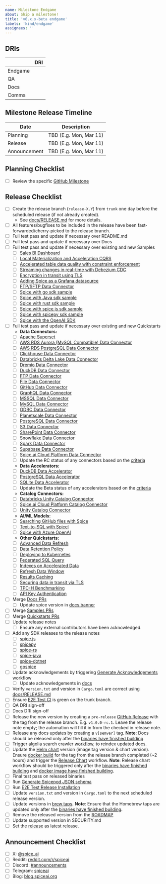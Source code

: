 ```yaml
---
name: Milestone Endgame
about: Ship a milestone!
title: 'v0.x.x-beta endgame'
labels: 'kind/endgame'
assignees: ''
---
```


## DRIs

|         | DRI |
| ------- | --- |
| Endgame |     |
| QA      |     |
| Docs    |     |
| Comms   |     |

## Milestone Release Timeline

| Date         | Description            |
| ------------ | ---------------------- |
| Planning     | TBD (E.g. Mon, Mar 11) |
| Release      | TBD (E.g. Mon, Mar 11) |
| Announcement | TBD (E.g. Mon, Mar 11) |

## Planning Checklist

- [ ] Review the specific [GitHub Milestone](https://github.com/spiceai/spiceai/milestones)

## Release Checklist

- [ ] Create the release branch (`release-X.Y`) from `trunk` one day before the scheduled release (if not already created).
  - See [docs/RELEASE.md](https://github.com/spiceai/spiceai/blob/trunk/docs/RELEASE.md) for more details.
- [ ] All features/bugfixes to be included in the release have been fast-forwarded/cherry-picked to the release branch.
- [ ] Full test pass and update if necessary over README.md
- [ ] Full test pass and update if necessary over Docs
- [ ] Full test pass and update if necessary over existing and new Samples
  - [ ] [Sales BI Dashboard](https://github.com/spiceai/samples/blob/trunk/sales-bi/README.md)
  - [ ] [Local Materialization and Acceleration CQRS](https://github.com/spiceai/samples/blob/trunk/acceleration/README.md)
  - [ ] [Accelerated table data quality with constraint enforcement](https://github.com/spiceai/samples/blob/trunk/constraints/README.md)
  - [ ] [Streaming changes in real-time with Debezium CDC](https://github.com/spiceai/samples/blob/trunk/cdc-debezium/README.md)
  - [ ] [Encryption in transit using TLS](https://github.com/spiceai/samples/blob/trunk/tls/README.md)
  - [ ] [Adding Spice as a Grafana datasource](https://github.com/spiceai/samples/blob/trunk/grafana-datasource/README.md)
  - [ ] [FTP/SFTP Data Connector](https://github.com/spiceai/samples/blob/trunk/ftp/README.md)
  - [ ] [Spice with go sdk sample](https://github.com/spiceai/samples/blob/trunk/client-sdk/gospice-sdk-sample/README.md)
  - [ ] [Spice with Java sdk sample](https://github.com/spiceai/samples/blob/trunk/client-sdk/spice-java-sdk-sample/README.md)
  - [ ] [Spice with rust sdk sample](https://github.com/spiceai/samples/blob/trunk/client-sdk/spice-rs-sdk-sample/README.md)
  - [ ] [Spice with spice.js sdk sample](https://github.com/spiceai/samples/blob/trunk/client-sdk/spice.js-sdk-sample/README.md)
  - [ ] [Spice with spicepy sdk sample](https://github.com/spiceai/samples/blob/trunk/client-sdk/spicepy-sdk-sample/README.md)
  - [ ] [Spice with the OpenAI SDK](https://github.com/spiceai/samples/tree/trunk/spice_openai_sdk)
- [ ] Full test pass and update if necessary over existing and new Quickstarts
  - **Data Connectors:**
  - [ ] [Apache Superset](https://github.com/spiceai/quickstarts/blob/trunk/superset/README.md)
  - [ ] [AWS RDS Aurora (MySQL Compatible) Data Connector](https://github.com/spiceai/quickstarts/blob/trunk/rds-aurora-mysql/README.md)
  - [ ] [AWS RDS PostgreSQL Data Connector](https://github.com/spiceai/quickstarts/blob/trunk/rds-postgresql/README.md)
  - [ ] [Clickhouse Data Connector](https://github.com/spiceai/quickstarts/blob/trunk/clickhouse/README.md)
  - [ ] [Databricks Delta Lake Data Connector](https://github.com/spiceai/quickstarts/blob/trunk/databricks/README.md)
  - [ ] [Dremio Data Connector](https://github.com/spiceai/quickstarts/blob/trunk/dremio/README.md)
  - [ ] [DuckDB Data Connector](https://github.com/spiceai/quickstarts/blob/trunk/duckdb/connector/README.md)
  - [ ] [FTP Data Connector](https://github.com/spiceai/quickstarts/blob/trunk/ftp/README.md)
  - [ ] [File Data Connector](https://github.com/spiceai/quickstarts/blob/trunk/file/README.md)
  - [ ] [GitHub Data Connector](https://github.com/spiceai/quickstarts/blob/trunk/github/README.md)
  - [ ] [GraphQL Data Connector](https://github.com/spiceai/quickstarts/blob/trunk/graphql/README.md)
  - [ ] [MSSQL Data Connector](https://github.com/spiceai/quickstarts/blob/trunk/mssql/README.md)
  - [ ] [MySQL Data Connector](https://github.com/spiceai/quickstarts/blob/trunk/mysql/README.md)
  - [ ] [ODBC Data Connector](https://github.com/spiceai/quickstarts/blob/trunk/odbc/README.md)
  - [ ] [Planetscale Data Connector](https://github.com/spiceai/quickstarts/blob/trunk/planetscale/README.md)
  - [ ] [PostgreSQL Data Connector](https://github.com/spiceai/quickstarts/blob/trunk/postgres/connector/README.md)
  - [ ] [S3 Data Connector](https://github.com/spiceai/quickstarts/blob/trunk/s3/README.md)
  - [ ] [SharePoint Data Connector](https://github.com/spiceai/quickstarts/blob/trunk/sharepoint/README.md)
  - [ ] [Snowflake Data Connector](https://github.com/spiceai/quickstarts/blob/trunk/snowflake/README.md)
  - [ ] [Spark Data Connector](https://github.com/spiceai/quickstarts/blob/trunk/spark/README.md)
  - [ ] [Supabase Data Connector](https://github.com/spiceai/quickstarts/blob/trunk/supabase/README.md)
  - [ ] [Spice.ai Cloud Platform Data Connector](https://github.com/spiceai/quickstarts/blob/trunk/spiceai/README.md)
  - [ ] Update the RC status of any connectors based on the [criteria](/docs/criteria/connectors/rc.md)
  - **Data Accelerators:**
  - [ ] [DuckDB Data Accelerator](https://github.com/spiceai/quickstarts/blob/trunk/duckdb/accelerator/README.md)
  - [ ] [PostgreSQL Data Accelerator](https://github.com/spiceai/quickstarts/blob/trunk/postgres/accelerator/README.md)
  - [ ] [SQLite Data Accelerator](https://github.com/spiceai/quickstarts/blob/trunk/sqlite/accelerator/README.md)
  - [ ] Update the Beta status of any accelerators based on the [criteria](/docs/criteria/accelerators/beta.md)
  - **Catalog Connectors:**
  - [ ] [Databricks Unity Catalog Connector](https://github.com/spiceai/quickstarts/blob/trunk/catalogs/databricks/README.md)
  - [ ] [Spice.ai Cloud Platform Catalog Connector](https://github.com/spiceai/quickstarts/blob/trunk/catalogs/spiceai/README.md)
  - [ ] [Unity Catalog Connector](https://github.com/spiceai/quickstarts/blob/trunk/catalogs/unity_catalog/README.md)
  - **AI/ML Models:**
  - [ ] [Searching GitHub files with Spice](https://github.com/spiceai/quickstarts/tree/trunk/search_github_files)
  - [ ] [Text-to-SQL with Spicel](https://github.com/spiceai/quickstarts/tree/trunk/text-to-sql)
  - [ ] [Spice with Azure OpenAI](https://github.com/spiceai/quickstarts/tree/trunk/azure_openai)
  - **Other Quickstarts:**
  - [ ] [Advanced Data Refresh](https://github.com/spiceai/quickstarts/blob/trunk/acceleration/data-refresh/README.md)
  - [ ] [Data Retention Policy](https://github.com/spiceai/quickstarts/blob/trunk/retention/README.md)
  - [ ] [Deploying to Kubernetes](https://github.com/spiceai/quickstarts/blob/trunk/kubernetes/README.md)
  - [ ] [Federated SQL Query](https://github.com/spiceai/quickstarts/blob/trunk/federation/README.md)
  - [ ] [Indexes on Accelerated Data](https://github.com/spiceai/quickstarts/blob/trunk/acceleration/indexes/README.md)
  - [ ] [Refresh Data Window](https://github.com/spiceai/quickstarts/blob/trunk/refresh-data-window/README.md)
  - [ ] [Results Caching](https://github.com/spiceai/quickstarts/blob/trunk/caching/README.md)
  - [ ] [Securing data in transit via TLS](https://github.com/spiceai/quickstarts/blob/trunk/tls/README.md)
  - [ ] [TPC-H Benchmarking](https://github.com/spiceai/quickstarts/blob/trunk/tpc-h/README.md)
  - [ ] [API Key Authentication](https://github.com/spiceai/quickstarts/blob/trunk/api_key/README.md)
- [ ] Merge [Docs PRs](https://github.com/spiceai/docs/pulls)
  - [ ] Update spice version in [docs banner](https://github.com/spiceai/docs/blob/trunk/spiceaidocs/docusaurus.config.ts#L60)
- [ ] Merge [Samples PRs](https://github.com/spiceai/samples/pulls)
- [ ] Merge [Quickstarts PRs](https://github.com/spiceai/quickstarts/pulls)
- [ ] Update release notes
  - [ ] Ensure any external contributors have been acknowledged.
- [ ] Add any SDK releases to the release notes
  - [ ] [spice.js](https://github.com/spiceai/spice.js/releases)
  - [ ] [spicepy](https://github.com/spiceai/spicepy/releases)
  - [ ] [spice-rs](https://github.com/spiceai/spice-rs/releases)
  - [ ] [spice-java](https://github.com/spiceai/spice-java/releases)
  - [ ] [spice-dotnet](https://github.com/spiceai/spice-dotnet/releases)
  - [ ] [gospice](https://github.com/spiceai/gospice/releases)
- [ ] Update acknowledgements by triggering [Generate Acknowledgements](https://github.com/spiceai/spiceai/actions/workflows/generate_acknowledgements.yml) workflow
  - [ ] Update acknowledgements in [docs](https://github.com/spiceai/docs/blob/trunk/spiceaidocs/docs/acknowledgements/index.md)
- [ ] Verify `version.txt` and version in `Cargo.toml` are correct using [docs/RELEASE.md](https://github.com/spiceai/spiceai/blob/trunk/docs/RELEASE.md#version-update)
- [ ] Ensure [E2E Test CI](https://github.com/spiceai/spiceai/actions/workflows/e2e_test_ci.yml) is green on the trunk branch.
- [ ] QA DRI sign-off
- [ ] Docs DRI sign-off
- [ ] Release the new version by creating a `pre-release` [GitHub Release](https://github.com/spiceai/spiceai/releases/new) with the tag from the release branch. E.g. `v1.0.0-rc.1`. Leave the release note empty; the automation will fill it in from the checked in release note.
- [ ] Release any docs updates by creating a `v[semver]` tag.
      **Note**: Docs should be released only after the [binaries have finished building](https://github.com/spiceai/spiceai/actions/workflows/build_and_release.yml).
- [ ] Trigger algolia search crawler [workflow](https://github.com/spiceai/docs/actions/workflows/trigger_search_reindex.yml), to reindex updated docs.
- [ ] Update the [Helm chart](https://github.com/spiceai/spiceai/blob/trunk/deploy/chart) version (image.tag version & chart version). Ensure [docker build](https://github.com/spiceai/spiceai/actions/workflows/spiced_docker.yml) for the tag from the release branch completed (~2 hours) and trigger the [Release Chart](https://github.com/spiceai/helm-charts/actions/workflows/release.yml) workflow.
      **Note**: Release chart workflow should be triggered only after the [binaries have finished building](https://github.com/spiceai/spiceai/actions/workflows/build_and_release.yml) and [docker image have finished building](https://github.com/spiceai/spiceai/actions/workflows/spiced_docker.yml).
- [ ] Final test pass on released binaries
- [ ] Run [Generate Spicepod JSON schema](https://github.com/spiceai/spiceai/actions/workflows/generate_json_schema.yml)
- [ ] Run [E2E Test Release Installation](https://github.com/spiceai/spiceai/actions/workflows/e2e_test_release_install.yml)
- [ ] Update `version.txt` and version in `Cargo.toml` to the next scheduled release version.
- [ ] Update versions in [brew taps](https://github.com/spiceai/homebrew-spiceai).
      **Note**: Ensure that the Homebrew taps are updated only after the [binaries have finished building](https://github.com/spiceai/spiceai/actions/workflows/build_and_release.yml).
- [ ] Remove the released version from the [ROADMAP](https://github.com/spiceai/spiceai/blob/trunk/docs/ROADMAP.md)
- [ ] Update supported version in SECURITY.md
- [ ] Set the [release](https://github.com/spiceai/spiceai/releases) as latest release.

## Announcement Checklist

- [ ] X: [@spice_ai](https://twitter.com/spice_ai)
- [ ] Reddit: [reddit.com/r/spiceai](https://reddit.com/r/spiceai)
- [ ] Discord: [#announcements](https://discord.gg/zv8ahzZVpf)
- [ ] Telegram: [spiceai](https://t.me/spiceai)
- [ ] Blog: [blog.spiceai.org](https://blog.spiceai.org)
